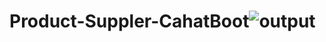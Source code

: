 # Product-Suppler-CahatBoot![output](https://github.com/user-attachments/assets/e86f13c0-d6bf-4cbc-b65a-ab989d666b5a)
